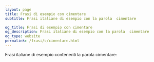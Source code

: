 ```yaml
---
layout: page
title: Frasi di esempio con cimentare 
subtitle: Frasi italiane di esempio con la parola  cimentare

og_title: Frasi di esempio con cimentare 
og_description: Frasi italiane di esempio con la parola  cimentare
og_type: website
permalink: /frasi/c/cimentare.html
---
```


Frasi italiane di esempio contenenti la parola cimentare:


